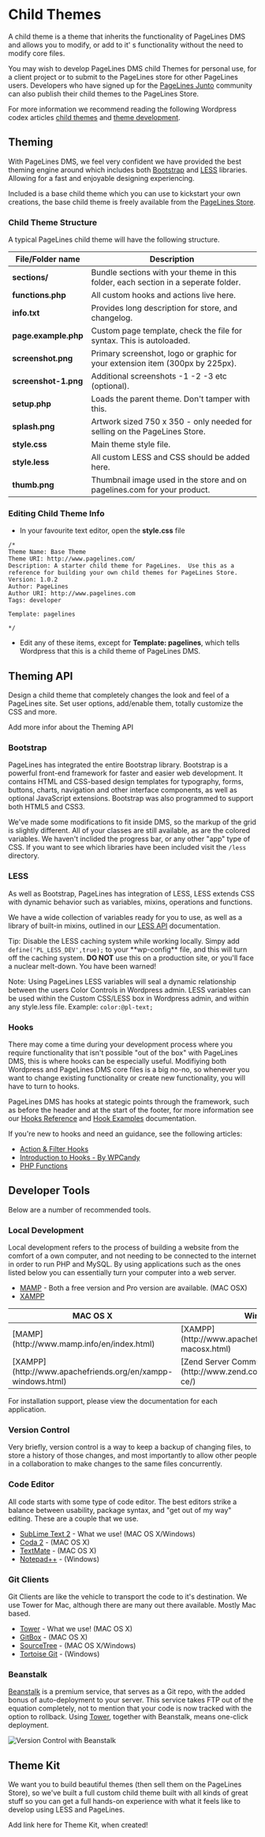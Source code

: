 # Child Themes #

A child theme is a theme that inherits the functionality of PageLines DMS and allows you to modify, or add to it' s functionality without the need to modify core files.

You may wish to develop PageLines DMS child Themes for personal use, for a client project or to submit to the PageLines store for other PageLines users. Developers who have signed up for the [PageLines Junto](http://developer.pagelines.com/apply/) community can also publish their child themes to the PageLines Store.

For more information we recommend reading the following Wordpress codex articles [child themes](http://codex.wordpress.org/Child_Themes) and [theme development](http://codex.wordpress.org/Theme_Development).

## Theming ##

With PageLines DMS, we feel very confident we have provided the best theming engine around which includes both [Bootstrap](http://twitter.github.io/bootstrap/) and [LESS](http://lesscss.org/) libraries. Allowing for a fast and enjoyable designing experiencing.

Included is a base child theme which you can use to kickstart your own creations, the base child theme is freely available from the [PageLines Store](http://www.pagelines.com/store).

### Child Theme Structure ###

A typical PageLines child theme will have the following structure.

<table class="table table-striped table-bordered">
  <thead>
    <tr>
      <th>File/Folder name</th>
      <th>Description</th>
    </tr>
  </thead>
  <tbody>
    <tr>
      <td><strong>sections/</strong></td>
      <td>Bundle sections with your theme in this folder, each section in a seperate folder.</td>
    </tr>
    <tr>
      <td><strong>functions.php</strong></td>
      <td>All custom hooks and actions live here.</td>
    </tr>
    <tr>
      <td><strong>info.txt</strong></td>
      <td>Provides long description for store, and changelog.</td>
    </tr>
    <tr>
      <td><strong>page.example.php</strong></td>
      <td>Custom page template, check the file for syntax. This is autoloaded.</td>
    </tr>
    <tr>
      <td><strong>screenshot.png</strong></td>
      <td>Primary screenshot, logo or graphic for your extension item (300px by 225px).</td>
    </tr>
    <tr>
      <td><strong>screenshot-1.png</strong></td>
      <td>Additional screenshots -1 -2 -3 etc (optional).</td>
    </tr>
    <tr>
      <td><strong>setup.php</strong></td>
      <td>Loads the parent theme. Don't tamper with this.</td>
    </tr>
    <tr>
      <td><strong>splash.png</strong></td>
      <td>Artwork sized 750 x 350 - only needed for selling on the PageLines Store.</td>
    </tr>
    <tr>
      <td><strong>style.css</strong></td>
      <td>Main theme style file.</td>
    </tr>
    <tr>
      <td><strong>style.less</strong></td>
      <td>All custom LESS and CSS should be added here.</td>
    </tr>
    <tr>
      <td><strong>thumb.png</strong></td>
      <td>Thumbnail image used in the store and on pagelines.com for your product.</td>
    </tr>
  </tbody>
</table>

### Editing Child Theme Info ###

* In your favourite text editor, open the **style.css** file

~~~ .php
/*  
Theme Name: Base Theme
Theme URI: http://www.pagelines.com/
Description: A starter child theme for PageLines.  Use this as a reference for building your own child themes for PageLines Store.
Version: 1.0.2
Author: PageLines
Author URI: http://www.pagelines.com
Tags: developer

Template: pagelines

*/
~~~

* Edit any of these items, except for **Template: pagelines**, which tells Wordpress that this is a child theme of PageLines DMS.


## Theming API ##

Design a child theme that completely changes the look and feel of a PageLines site. Set user options, add/enable them, totally customize the CSS and more.

Add more infor about the Theming API

### Bootstrap ###

PageLines has integrated the entire Bootstrap library. Bootstrap is a powerful front-end framework for faster and easier web development. It contains HTML and CSS-based design templates for typography, forms, buttons, charts, navigation and other interface components, as well as optional JavaScript extensions. Bootstrap was also programmed to support both HTML5 and CSS3.

We've made some modifications to fit inside DMS, so the markup of the grid is slightly different. All of your classes are still available, as are the colored variables. We haven't inclided the progress bar, or any other "app" type of CSS. If you want to see which libraries have been included visit the `/less` directory.

### LESS ###

As well as Bootstrap, PageLines has integration of LESS, LESS extends CSS with dynamic behavior such as variables, mixins, operations and functions.

We have a wide collection of variables ready for you to use, as well as a library of built-in mixins, outlined in our [LESS API](/less-api) documentation.

<p><span class="label label-info" style="margin-right:5px">Tip:</span>Disable the LESS caching system while working locally. Simpy add <code>define('PL_LESS_DEV',true);</code> to your **wp-config** file, and this will turn off the caching system. <strong><span class="str">DO NOT</span></strong> use this on a production site, or you'll face a nuclear melt-down. You have been warned!</p>

<p><span class="label label-success" style="margin-right:5px">Note:</span>Using PageLines LESS variables will seal a dynamic relationship between the users Color Controls in Wordpress admin. LESS variables can be used within the Custom CSS/LESS box in Wordpress admin, and within any style.less file. Example: <code>color:@pl-text;</code></p>

### Hooks ###

There may come a time during your development process where you require functionality that isn't possible "out of the box" with PageLines DMS, this is where hooks can be especially useful. Modifiying both Wordpress and PageLines DMS core files is a big no-no, so whenever you want to change existing functionality or create new functionality, you will have to turn to hooks.

PageLines DMS has hooks at stategic points through the framework, such as before the header and at the start of the footer, for more information see our [Hooks Reference](/hooks-reference) and [Hook Examples](/hook-examples) documentation.

If you're new to hooks and need an guidance, see the following articles:

* [Action & Filter Hooks](http://codex.wordpress.org/Plugin_API#Hooks.2C_Actions_and_Filters)
* [Introduction to Hooks - By WPCandy](http://wpcandy.com/teaches/how-to-use-wordpress-hooks/)
* [PHP Functions](http://www.w3schools.com/php/php_functions.asp)


## Developer Tools ##

Below are a number of recommended tools.

### Local Development ###

Local development refers to the process of building a website from the comfort of a own computer, and not needing to be connected to the internet in order to run PHP and MySQL. By using applications such as the ones listed below you can essentially turn your computer into a web server.

* [MAMP](http://www.mamp.info/en/index.html) - Both a free version and Pro version are available. (MAC OSX)
* [XAMPP](http://www.apachefriends.org/en/xampp.html)


<table class="table table-striped table-bordered">
  <thead>
    <tr>
      <th>MAC OS X</th>
      <th>Windows</th>
      <th>Linux</th>
    </tr>
  </thead>
  <tbody>
    <tr>
      <td>[MAMP](http://www.mamp.info/en/index.html)</td>
      <td>[XAMPP](http://www.apachefriends.org/en/xampp-macosx.html)</td>
      <td>[Zend Server Community Edition](http://www.zend.com/en/products/server-ce/)</td>
    </tr>
    <tr>
      <td>[XAMPP](http://www.apachefriends.org/en/xampp-windows.html)</td>
      <td>[Zend Server Community Edition](http://www.zend.com/en/products/server-ce/)</td>
      <td>[WAMP](http://www.wampserver.com/en/)</td>
      <td>[EasyPHP](http://www.easyphp.org/)</td>
    </tr>
  </tbody>
</table>

For installation support, please view the documentation for each application.

### Version Control ###

Very briefly, version control is a way to keep a backup of changing files, to store a history of those changes, and most importantly to allow other people in a collaboration to make changes to the same files concurrently.

### Code Editor ###

All code starts with some type of code editor. The best editors strike a balance between usability, package syntax, and "get out of my way" editing. These are a couple that we use.

* [SubLime Text 2](http://www.sublimetext.com/2) - What we use! (MAC OS X/Windows)
* [Coda 2](http://panic.com/coda/) - (MAC OS X)
* [TextMate](http://macromates.com/) - (MAC OS X)
* [Notepad++](http://notepad-plus.sourceforge.net/) - (Windows)

### Git Clients ###

Git Clients are like the vehicle to transport the code to it's destination. We use Tower for Mac, although there are many out there available. Mostly Mac based.

* [Tower](http://www.git-tower.com/) - What we use! (MAC OS X)
* [GitBox](http://gitboxapp.com/) - (MAC OS X)
* [SourceTree](http://www.sourcetreeapp.com/) - (MAC OS X/Windows)
* [Tortoise Git](http://code.google.com/p/tortoisegit/) - (Windows)

### Beanstalk ###

[Beanstalk](http://beanstalkapp.com/) is a premium service, that serves as a Git repo, with the added bonus of auto-deployment to your server. This service takes FTP out of the equation completely, not to mention that your code is now tracked with the option to rollback. Using [Tower](http://www.git-tower.com/), together with Beanstalk, means one-click deployment.

![Version Control with Beanstalk](https://raw.github.com/pagelines/Docs/master/gh-pages-template/public/img/version-control-beanstalk.png "Version Control with Beanstalk")

## Theme Kit ##

We want you to build beautiful themes (then sell them on the PageLines Store), so we've built a full custom child theme built with all kinds of great stuff so you can get a full hands-on experience with what it feels like to develop using LESS and PageLines.

Add link here for Theme Kit, when created!

